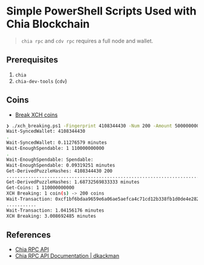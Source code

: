 # Simple PowerShell Scripts Used with Chia Blockchain 

> `chia rpc` and `cdv rpc` requires a full node and wallet.

## Prerequisites
1. `chia`
2. `chia-dev-tools` (`cdv`)

## Coins

- [Break XCH coins](coins/xch_breaking.ps1)
```sh
❯ ./xch_breaking.ps1 -Fingerprint 4108344430 -Num 200 -Amount 500000000                     
Wait-SyncedWallet: 4108344430 
.
Wait-SyncedWallet: 0.11276579 minutes
Wait-EnoughSpendable: 1 110000000000 
.
Wait-EnoughSpendable: Spendable: 
Wait-EnoughSpendable: 0.09319251 minutes
Get-DerivedPuzzleHashes: 4108344430 200 
........................................................................................................................................................................................................
Get-DerivedPuzzleHashes: 1.68732569833333 minutes
Get-Coins: 1 110000000000
XCH Breaking: 1 coin(s) -> 200 coins
Wait-Transaction: 0xcf1bf6bdaa9659e6a06ae5aefca4c71cd12b338fb1d0de4e282a282d8df8bb87 
...........
Wait-Transaction: 1.04156176 minutes
XCH Breaking: 3.008692485 minutes
```

## References

- [Chia RPC API](https://docs.chia.net/docs/12rpcs/rpcs)
- [Chia RPC API Documentation | dkackman](https://dkackman.github.io/chia-api/static/)
